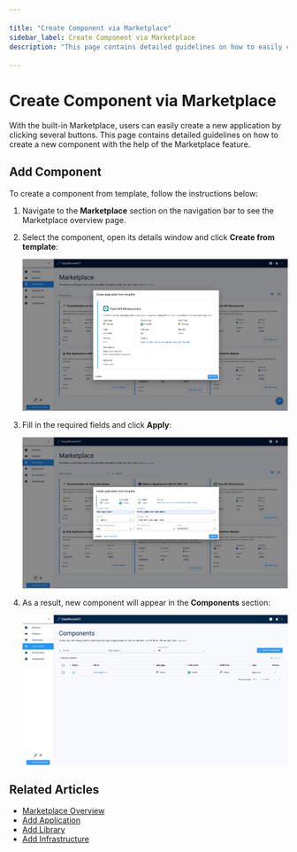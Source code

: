 ```yaml
---

title: "Create Component via Marketplace"
sidebar_label: Create Component via Marketplace
description: "This page contains detailed guidelines on how to easily create a new application by clicking several buttons with the help of the Marketplace feature."

---
```

<!-- markdownlint-disable MD025 -->

# Create Component via Marketplace

<head>
  <link rel="canonical" href="https://docs.kuberocketci.io/docs/user-guide/add-marketplace/" />
</head>

With the built-in Marketplace, users can easily create a new application by clicking several buttons. This page contains detailed guidelines on how to create a new component with the help of the Marketplace feature.

## Add Component

To create a component from template, follow the instructions below:

1. Navigate to the **Marketplace** section on the navigation bar to see the Marketplace overview page.

2. Select the component, open its details window and click **Create from template**:

    ![Create from template](../assets/user-guide/marketplace/kuberocketci-portal-marketplace-create-from-template.png "Create from template")

3. Fill in the required fields and click **Apply**:

    ![Creating from template window](../assets/user-guide/marketplace/kuberocketci-portal-marketplace-creating-from-template.png "Creating from template window")

4. As a result, new component will appear in the **Components** section:

    ![Creating from template window](../assets/user-guide/marketplace/kuberocketci-portal-marketplace-created-application.png "Creating from template window")

## Related Articles

* [Marketplace Overview](marketplace.md)
* [Add Application](add-application.md)
* [Add Library](add-library.md)
* [Add Infrastructure](add-infrastructure.md)
